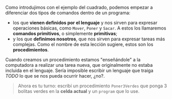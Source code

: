Como introdujimos con el ejemplo del cuadrado, podemos empezar a diferenciar dos tipos de comandos dentro de un programa:

- los que **vienen definidos por el lenguaje** y nos sirven para expresar operaciones básicas, como `Mover`, `Poner` y `Sacar`. A estos los llamaremos **comandos primitivos**, o simplemente **primitivas**;
- y los que **definimos nosotros**, que nos sirven para expresar tareas más complejas. Como el nombre de esta lección sugiere, estos son los **procedimientos**.

Cuando creamos un procedimiento estamos "enseñándole" a la computadora a realizar una tarea nueva, que originalmente no estaba incluida en el lenguaje. Sería imposible escribir un lenguaje que traiga _TODO_ lo que se nos pueda ocurrir hacer, ¿no?. 

> Ahora es tu turno: escribí un procedimiento `Poner3Verdes` que ponga 3 bolitas verdes en la **celda actual** y un `program` que lo use. 